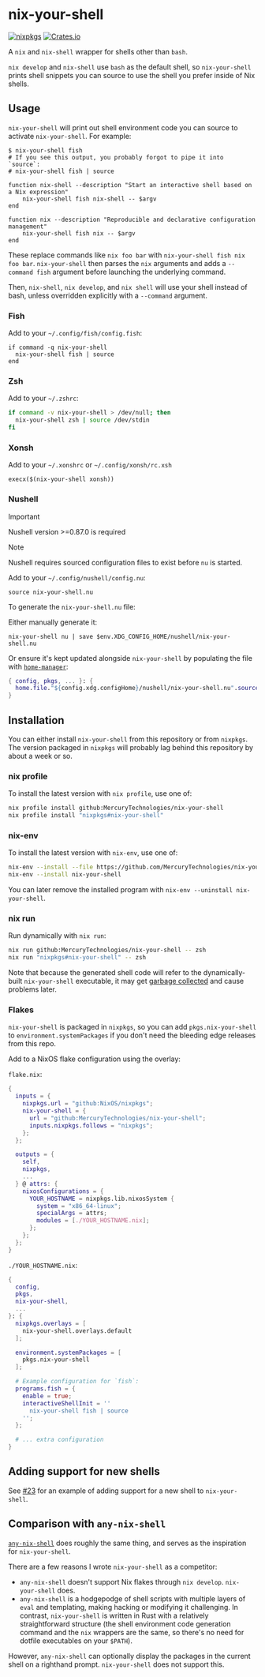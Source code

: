 # nix-your-shell

[![nixpkgs](https://repology.org/badge/version-for-repo/nix_unstable/nix-your-shell.svg?header=nixpkgs)](https://repology.org/project/nix-your-shell/versions)
[![Crates.io](https://img.shields.io/crates/v/nix-your-shell)](https://crates.io/crates/nix-your-shell)

A `nix` and `nix-shell` wrapper for shells other than `bash`.

`nix develop` and `nix-shell` use `bash` as the default shell, so
`nix-your-shell` prints shell snippets you can source to use the shell
you prefer inside of Nix shells.

## Usage

`nix-your-shell` will print out shell environment code you can source to
activate `nix-your-shell`. For example:

```ShellSession
$ nix-your-shell fish
# If you see this output, you probably forgot to pipe it into `source`:
# nix-your-shell fish | source

function nix-shell --description "Start an interactive shell based on a Nix expression"
    nix-your-shell fish nix-shell -- $argv
end

function nix --description "Reproducible and declarative configuration management"
    nix-your-shell fish nix -- $argv
end
```

These replace commands like `nix foo bar` with `nix-your-shell fish nix foo
bar`. `nix-your-shell` then parses the `nix` arguments and adds a `--command
fish` argument before launching the underlying command.

Then, `nix-shell`, `nix develop`, and `nix shell` will use your shell instead
of bash, unless overridden explicitly with a `--command` argument.

### Fish

Add to your `~/.config/fish/config.fish`:

```fish
if command -q nix-your-shell
  nix-your-shell fish | source
end
```

### Zsh

Add to your `~/.zshrc`:

```zsh
if command -v nix-your-shell > /dev/null; then
  nix-your-shell zsh | source /dev/stdin
fi
```

### Xonsh

Add to your `~/.xonshrc` or `~/.config/xonsh/rc.xsh`

```xonsh
execx($(nix-your-shell xonsh))
```

### Nushell

> [!IMPORTANT]
> Nushell version >=0.87.0 is required

> [!NOTE]
> Nushell requires sourced configuration files to exist before `nu` is started.

Add to your `~/.config/nushell/config.nu`:

```nu
source nix-your-shell.nu
```

To generate the `nix-your-shell.nu` file:

Either manually generate it:

```nu
nix-your-shell nu | save $env.XDG_CONFIG_HOME/nushell/nix-your-shell.nu
```

Or ensure it's kept updated alongside `nix-your-shell` by populating the file with [`home-manager`][home-manager]:

[home-manager]: https://nix-community.github.io/home-manager/

```nix
{ config, pkgs, ... }: {
  home.file."${config.xdg.configHome}/nushell/nix-your-shell.nu".source = pkgs.nix-your-shell.generate-config "nu";
}
```

## Installation

You can either install `nix-your-shell` from this repository or from `nixpkgs`.
The version packaged in `nixpkgs` will probably lag behind this repository by
about a week or so.

### nix profile

To install the latest version with `nix profile`, use one of:

```sh
nix profile install github:MercuryTechnologies/nix-your-shell
nix profile install "nixpkgs#nix-your-shell"
```

### nix-env

To install the latest version with `nix-env`, use one of:

```sh
nix-env --install --file https://github.com/MercuryTechnologies/nix-your-shell/archive/refs/heads/main.tar.gz
nix-env --install nix-your-shell
```

You can later remove the installed program with `nix-env --uninstall nix-your-shell`.

### nix run

Run dynamically with `nix run`:

```sh
nix run github:MercuryTechnologies/nix-your-shell -- zsh
nix run "nixpkgs#nix-your-shell" -- zsh
```

Note that because the generated shell code will refer to the dynamically-built
`nix-your-shell` executable, it may get [garbage
collected][nix-collect-garbage] and cause problems later.

[nix-collect-garbage]: https://nixos.org/manual/nix/stable/package-management/garbage-collection.html

### Flakes

`nix-your-shell` is packaged in `nixpkgs`, so you can add `pkgs.nix-your-shell`
to `environment.systemPackages` if you don't need the bleeding edge releases
from this repo.

Add to a NixOS flake configuration using the overlay:

`flake.nix`:

```nix
{
  inputs = {
    nixpkgs.url = "github:NixOS/nixpkgs";
    nix-your-shell = {
      url = "github:MercuryTechnologies/nix-your-shell";
      inputs.nixpkgs.follows = "nixpkgs";
    };
  };

  outputs = {
    self,
    nixpkgs,
    ...
  } @ attrs: {
    nixosConfigurations = {
      YOUR_HOSTNAME = nixpkgs.lib.nixosSystem {
        system = "x86_64-linux";
        specialArgs = attrs;
        modules = [./YOUR_HOSTNAME.nix];
      };
    };
  };
}
```

`./YOUR_HOSTNAME.nix`:

```nix
{
  config,
  pkgs,
  nix-your-shell,
  ...
}: {
  nixpkgs.overlays = [
    nix-your-shell.overlays.default
  ];

  environment.systemPackages = [
    pkgs.nix-your-shell
  ];

  # Example configuration for `fish`:
  programs.fish = {
    enable = true;
    interactiveShellInit = ''
      nix-your-shell fish | source
    '';
  };

  # ... extra configuration
}
```

## Adding support for new shells

See [#23](https://github.com/MercuryTechnologies/nix-your-shell/pull/23) for an
example of adding support for a new shell to `nix-your-shell`.

## Comparison with `any-nix-shell`

[`any-nix-shell`](https://github.com/haslersn/any-nix-shell) does roughly the
same thing, and serves as the inspiration for `nix-your-shell`.

There are a few reasons I wrote `nix-your-shell` as a competitor:

- `any-nix-shell` doesn't support Nix flakes through `nix develop`. `nix-your-shell` does.
- `any-nix-shell` is a hodgepodge of shell scripts with multiple layers of
  `eval` and templating, making hacking or modifying it challenging. In
  contrast, `nix-your-shell` is written in Rust with a relatively
  straightforward structure (the shell environment code generation command and
  the `nix` wrappers are the same, so there's no need for dotfile executables
  on your `$PATH`).

However, `any-nix-shell` can optionally display the packages in the current
shell on a righthand prompt. `nix-your-shell` does not support this.
